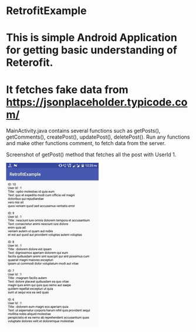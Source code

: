 # RetrofitExample
# This is simple Android Application for getting basic understanding of Reterofit.
# It fetches fake data from https://jsonplaceholder.typicode.com/
MainActivity.java contains several functions such as getPosts(), getComments(), createPost(), updatePost(), deletePost(). Run any functions and make other functions comment, to fetch data from the server.

Screenshot of getPost() method that fetches all the post with UserId 1.


![](image/getPost.jpg)
